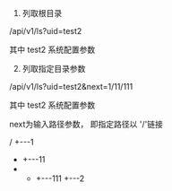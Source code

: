 1. 列取根目录

/api/v1/ls?uid=test2

其中 test2 系统配置参数

2. 列取指定目录参数

/api/v1/ls?uid=test2&next=1/11/111

其中 test2 系统配置参数

next为输入路径参数， 即指定路径以 '/'链接

/
+---1
+   +---11
+   +   +---111
+---2           

